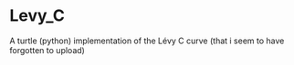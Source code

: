 # Levy_C
A turtle (python) implementation of the Lévy C curve (that i seem to have forgotten to upload) 
